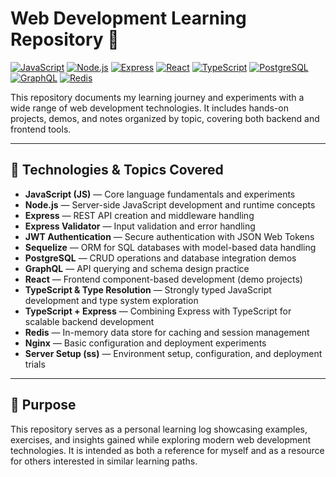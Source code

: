 # Web Development Learning Repository 📘

[![JavaScript](https://img.shields.io/badge/JavaScript-F7DF1E?logo=javascript&logoColor=black)](https://developer.mozilla.org/en-US/docs/Web/JavaScript) 
[![Node.js](https://img.shields.io/badge/Node.js-339933?logo=node.js&logoColor=white)](https://nodejs.org/) 
[![Express](https://img.shields.io/badge/Express-000000?logo=express&logoColor=white)](https://expressjs.com/) 
[![React](https://img.shields.io/badge/React-61DAFB?logo=react&logoColor=black)](https://reactjs.org/) 
[![TypeScript](https://img.shields.io/badge/TypeScript-3178C6?logo=typescript&logoColor=white)](https://www.typescriptlang.org/) 
[![PostgreSQL](https://img.shields.io/badge/PostgreSQL-336791?logo=postgresql&logoColor=white)](https://www.postgresql.org/) 
[![GraphQL](https://img.shields.io/badge/GraphQL-E10098?logo=graphql&logoColor=white)](https://graphql.org/) 
[![Redis](https://img.shields.io/badge/Redis-DC382D?logo=redis&logoColor=white)](https://redis.io/)

This repository documents my learning journey and experiments with a wide range of web development technologies. It includes hands-on projects, demos, and notes organized by topic, covering both backend and frontend tools.

---



## 🧩 Technologies & Topics Covered

- **JavaScript (JS)** — Core language fundamentals and experiments  
- **Node.js** — Server-side JavaScript development and runtime concepts  
- **Express** — REST API creation and middleware handling  
- **Express Validator** — Input validation and error handling  
- **JWT Authentication** — Secure authentication with JSON Web Tokens  
- **Sequelize** — ORM for SQL databases with model-based data handling  
- **PostgreSQL** — CRUD operations and database integration demos  
- **GraphQL** — API querying and schema design practice  
- **React** — Frontend component-based development (demo projects)  
- **TypeScript & Type Resolution** — Strongly typed JavaScript development and type system exploration  
- **TypeScript + Express** — Combining Express with TypeScript for scalable backend development  
- **Redis** — In-memory data store for caching and session management  
- **Nginx** — Basic configuration and deployment experiments  
- **Server Setup (ss)** — Environment setup, configuration, and deployment trials  

---

## 🧠 Purpose

This repository serves as a personal learning log showcasing examples, exercises, and insights gained while exploring modern web development technologies. It is intended as both a reference for myself and as a resource for others interested in similar learning paths.
